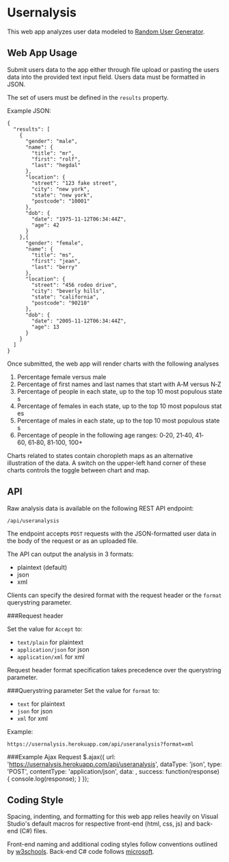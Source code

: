 # Usernalysis

This web app analyzes user data modeled to [Random User Generator](https://randomuser.me/).

## Web App Usage

Submit users data to the app either through file upload or pasting the users data into the provided text input field.  Users data must be formatted in JSON.

The set of users must be defined in the `results` property.

Example JSON:

    {
      "results": [
        {
          "gender": "male",
          "name": {
            "title": "mr",
            "first": "rolf",
            "last": "hegdal"
          },
          "location": {
            "street": "123 fake street",
            "city": "new york",
            "state": "new york",
            "postcode": "10001"
          },
          "dob": {
            "date": "1975-11-12T06:34:44Z",
            "age": 42
          }
        },{
          "gender": "female",
          "name": {
            "title": "ms",
            "first": "jean",
            "last": "berry"
          },
          "location": {
            "street": "456 rodeo drive",
            "city": "beverly hills",
            "state": "california",
            "postcode": "90210"
          },
          "dob": {
            "date": "2005-11-12T06:34:44Z",
            "age": 13
          }
        }
      ]
    }

Once submitted, the web app will render charts with the following analyses

1. Percentage female versus male
2. Percentage of first names and last names that start with A‐M versus N‐Z
3. Percentage of people in each state, up to the top 10 most populous states
4. Percentage of females in each state, up to the top 10 most populous states
5. Percentage of males in each state, up to the top 10 most populous states
6. Percentage of people in the following age ranges: 0‐20, 21‐40, 41‐60, 61‐80, 81‐100,
100+

Charts related to states contain choropleth maps as an alternative illustration of the data.  A switch on the upper-left hand corner of these charts controls the toggle between chart and map.

## API

Raw analysis data is available on the following REST API endpoint:

    /api/useranalysis

The endpoint accepts `POST` requests with the JSON-formatted user data in the body of the request or as an uploaded file.

The API can output the analysis in 3 formats:

- plaintext (default)
- json
- xml

Clients can specify the desired format with the request header or the `format` querystring parameter.

###Request header

Set the value for `Accept` to:

- `text/plain` for plaintext
- `application/json` for json
- `application/xml` for xml

Request header format specification takes precedence over the querystring parameter.

###Querystring parameter
Set the value for `format` to:

- `text` for plaintext
- `json` for json
- `xml` for xml

Example:

    https://usernalysis.herokuapp.com/api/useranalysis?format=xml

###Example Ajax Request
    $.ajax({
      url: 'https://usernalysis.herokuapp.com/api/useranalysis',
      dataType: 'json',
      type: 'POST',
      contentType: 'application/json',
      data: <YOUR USER JSON>,
      success: function(response) {
        console.log(response);
      }
    });

## Coding Style
Spacing, indenting, and formatting for this web app relies heavily on Visual Studio's default macros for respective front-end (html, css, js) and back-end (C#) files.

Front-end naming and additional coding styles follow conventions outlined by [w3schools](https://www.w3schools.com/js/js_conventions.asp).  Back-end C# code follows [microsoft](https://docs.microsoft.com/en-us/dotnet/csharp/programming-guide/inside-a-program/coding-conventions).